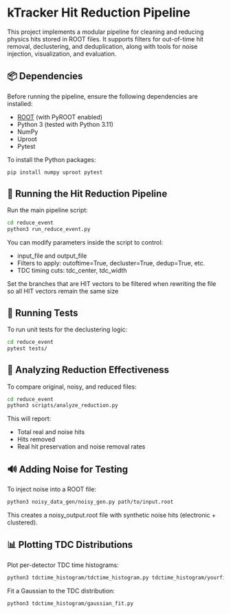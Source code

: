 # kTracker Hit Reduction Pipeline

This project implements a modular pipeline for cleaning and reducing physics hits stored in ROOT files. It supports filters for out-of-time hit removal, declustering, and deduplication, along with tools for noise injection, visualization, and evaluation.

## 📦 Dependencies

Before running the pipeline, ensure the following dependencies are installed:

- [ROOT](https://root.cern/) (with PyROOT enabled)
- Python 3 (tested with Python 3.11)
- NumPy
- Uproot
- Pytest

To install the Python packages:

```bash
pip install numpy uproot pytest
```


## 🚀 Running the Hit Reduction Pipeline

Run the main pipeline script:

```bash
cd reduce_event
python3 run_reduce_event.py
```

You can modify parameters inside the script to control:

- input_file and output_file
- Filters to apply: outoftime=True, decluster=True, dedup=True, etc.
- TDC timing cuts: tdc_center, tdc_width

Set the branches that are HIT vectors to be filtered when rewriting the file so all HIT vectors remain the same size

## 🧪 Running Tests

To run unit tests for the declustering logic:

```bash
cd reduce_event
pytest tests/
```

## 🔬 Analyzing Reduction Effectiveness

To compare original, noisy, and reduced files:

```bash
cd reduce_event
python3 scripts/analyze_reduction.py
```

This will report:

- Total real and noise hits
- Hits removed
- Real hit preservation and noise removal rates

## 🔊 Adding Noise for Testing

To inject noise into a ROOT file:

```bash
python3 noisy_data_gen/noisy_gen.py path/to/input.root
```

This creates a noisy_output.root file with synthetic noise hits (electronic + clustered).

## 📊 Plotting TDC Distributions

Plot per-detector TDC time histograms:

```bash
python3 tdctime_histogram/tdctime_histogram.py tdctime_histogram/yourfile.root
```

Fit a Gaussian to the TDC distribution:

```bash
python3 tdctime_histogram/gaussian_fit.py
```


